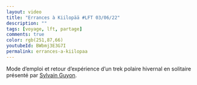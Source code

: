 ```yaml
---
layout: video
title: "Errances à Kiilopää #LFT 03/06/22"
description: ""
tags: [voyage, lft, partage]
comments: true
color: rgb(251,87,66)
youtubeId: BWbmj3E3G7I
permalink: errances-a-kiilopaa
---
```


Mode d’emploi et retour d’expérience d’un trek polaire hivernal en solitaire présenté par [Sylvain Guyon](https://www.instagram.com/sylvain.guyon.photo/).
